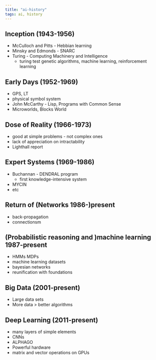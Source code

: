 ```yaml
---
title: "ai-history"
tags: ai, history
---
```


## Inception (1943-1956)
- McCulloch and Pitts - Hebbian learning
- Minsky and Edmonds -  SNARC
- Turing - Computing Machinery and Intelligence
	- turing test genetic algorithms, machine learning, reinforcement learning

## Early Days (1952-1969)
- GPS, LT
- physical symbol system
- John McCarthy - Lisp, Programs with Common Sense
- Microworlds, Blocks World

## Dose of Reality (1966-1973)
- good at simple problems - not complex ones
- lack of appreciation on intractability
- Lighthall report

## Expert Systems (1969-1986)
- Buchannan - DENDRAL program
	- first knowledge-intensive system
- MYCIN
- etc

## Return of (Networks 1986-)present
- back-propagation
- connectionsm

## (Probabilistic reasoning and )machine learning 1987-present
- HMMs MDPs
- machine learning datasets
- bayesian networks
- reunification with foundations

## Big Data (2001-present)
- Large data sets
- More data > better algorithms

## Deep Learning (2011-present)
- many layers of simple elements
- CNNs
- ALPHAGO
- Powerful hardware
- matrix and vector operations on GPUs